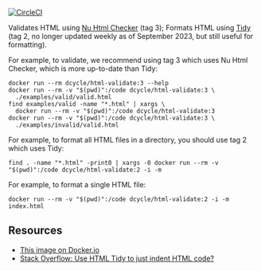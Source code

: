 [![CircleCI](https://circleci.com/gh/dcycle/docker-html-validate.svg?style=svg)](https://circleci.com/gh/dcycle/docker-html-validate)

Validates HTML using [Nu Html Checker](https://github.com/validator/validator) (tag 3); Formats HTML using [Tidy](https://www.html-tidy.org) (tag 2, no longer updated weekly as of September 2023, but still useful for formatting).

For example, to validate, we recommend using tag 3 which uses Nu Html Checker, which is more up-to-date than Tidy:

    docker run --rm dcycle/html-validate:3 --help
    docker run --rm -v "$(pwd)":/code dcycle/html-validate:3 \
      ./examples/valid/valid.html
    find examples/valid -name "*.html" | xargs \
      docker run --rm -v "$(pwd)":/code dcycle/html-validate:3
    docker run --rm -v "$(pwd)":/code dcycle/html-validate:3 \
      ./examples/invalid/valid.html

For example, to format all HTML files in a directory, you should use tag 2 which uses Tidy:

    find . -name "*.html" -print0 | xargs -0 docker run --rm -v "$(pwd)":/code dcycle/html-validate:2 -i -m

For example, to format a single HTML file:

    docker run --rm -v "$(pwd)":/code dcycle/html-validate:2 -i -m index.html

Resources
-----

 * [This image on Docker.io](https://hub.docker.com/r/dcycle/html-validate/)
 * [Stack Overflow: Use HTML Tidy to just indent HTML code?](https://stackoverflow.com/questions/7151180)
